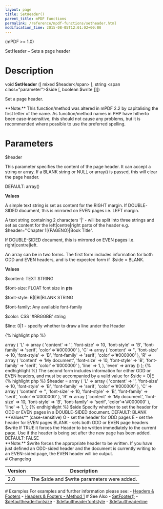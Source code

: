 ```yaml
---
layout: page
title: SetHeader()
parent_title: mPDF functions
permalink: /reference/mpdf-functions/setheader.html
modification_time: 2015-08-05T12:01:02+00:00
---
```


(mPDF >= 1.0)

SetHeader – Sets a page header

# Description

void **SetHeader** ([ mixed <span class="parameter">$header</span> [, string <span class="parameter">$side</span>
[, boolean <span class="parameter">$write</span> ]]])

Set a page header.

<div class="alert alert-info" role="alert" markdown="1">
	**Note:** This function/method was altered in mPDF 2.2 by
	capitalising the first letter of the name. As function/method names in PHP have hitherto been case-insensitive,
	this should not cause any problems, but it is recommended where possible to use the preferred spelling.
</div>

# Parameters

<span class="parameter">$header</span>

This parameter specifies the content of the page header. It can accept a string or array. If a
<span class="smallblock">BLANK</span> string or <span class="smallblock">NULL</span> or array()
is passed, this will clear the page header.

<span class="smallblock">DEFAULT</span>: array()

**Values**

A simple text string is set as content for the <span class="smallblock">RIGHT</span> margin. If
<span class="smallblock">DOUBLE-SIDED</span> document, this is mirrored on <span class="smallblock">EVEN</span>
pages i.e. <span class="smallblock">LEFT</span> margin.

A text string containing 2 characters '|' - will be split into three strings and set as content for the
left|centre|right parts of the header e.g. <span class="parameter">$header</span>=''Chapter 1|{PAGENO}|Book Title".

If <span class="smallblock">DOUBLE-SIDED</span> document, this is mirrored on <span class="smallblock">EVEN</span>
pages i.e. right|centre|left.

An array can be in two forms. The first form includes information for both <span class="smallblock">ODD</span> and
<span class="smallblock">EVEN</span> headers, and is the expected form if  <span class="parameter">$side</span> =
<span class="smallblock">BLANK</span>.

**Values**

<span class="parameter">$content</span>: <span class="smallblock">TEXT STRING</span>

<span class="parameter">$font-size</span>: <span class="smallblock">FLOAT</span> font size in **pts**

<span class="parameter">$font-style</span>: B|I|BI|<span class="smallblock">BLANK STRING</span>

<span class="parameter">$font-family</span>: Any available font-family

<span class="parameter">$color</span>: CSS '#RRGGBB' string

<span class="parameter">$line</span>: 0|1 - specify whether to draw a line under the Header

{% highlight php %}
<?php
$header = array (
	'odd' => array (
		'L' => array (
			'content' => '',
			'font-size' => 10,
			'font-style' => 'B',
			'font-family' => 'serif',
			'color'=>'#000000'
		),
		'C' => array (
			'content' => '',
			'font-size' => 10,
			'font-style' => 'B',
			'font-family' => 'serif',
			'color'=>'#000000'
		),
		'R' => array (
			'content' => 'My document',
			'font-size' => 10,
			'font-style' => 'B',
			'font-family' => 'serif',
			'color'=>'#000000'
		),
		'line' => 1,
	),
	'even' => array ()
);
{% endhighlight %}

The second form includes information for either <span class="smallblock">ODD</span> or
<span class="smallblock">EVEN</span> headers, and must be accompanied by a valid value for
<span class="parameter">$side</span> = O|E

{% highlight php %}
$header = array (
	'L' => array (
		'content' => '',
		'font-size' => 10,
		'font-style' => 'B',
		'font-family' => 'serif',
		'color'=>'#000000'
	),
	'C' => array (
		'content' => '',
		'font-size' => 10,
		'font-style' => 'B',
		'font-family' => 'serif',
		'color'=>'#000000'
	),
	'R' => array (
		'content' => 'My document',
		'font-size' => 10,
		'font-style' => 'B',
		'font-family' => 'serif',
		'color'=>'#000000'
	),
	'line' => 1,
);
{% endhighlight %}

<span class="parameter">$side</span>

Specify whether to set the header for <span class="smallblock">ODD</span> or <span class="smallblock">EVEN</span>
pages in a <span class="smallblock">DOUBLE-SIDED</span> document.

<span class="smallblock">DEFAULT</span>: <span class="smallblock">BLANK</span>

**Values** (case-sensitive)

O - set the header for <span class="smallblock">ODD</span> pages

E - set the header for <span class="smallblock">EVEN</span> pages

<span class="smallblock">BLANK</span> - sets both <span class="smallblock">ODD</span> or
<span class="smallblock">EVEN</span> page headers

<span class="parameter">$write</span>

If <span class="smallblock">TRUE</span> it forces the Header to be written immediately to the current page. Use if
the header is being set after the new page has been added.

<span class="smallblock">DEFAULT</span>: <span class="smallblock">FALSE</span>

<div class="alert alert-info" role="alert" markdown="1">
	**Note:** <span class="parameter">$write</span> forces the
appropriate header to be written. If you have just defined an <span class="smallblock">ODD</span>-sided header and
the document is currently writing to an <span class="smallblock">EVEN</span>-sided page, the
<span class="smallblock">EVEN</span> header will be output.</div>

# Changelog

<table class="table"> <thead>
<tr> <th>Version</th><th>Description</th> </tr>
</thead> <tbody>
<tr>
<td>2.0</td>
<td>The <span class="parameter">$side</span> and <span class="parameter">$write</span> parameters were added.</td>
</tr>
</tbody> </table>

# Examples

For examples and further information please see:

- <a href="{{ "/headers-footers/headers-footers.html" | prepend: site.baseurl }}">Headers &amp; Footers</a>
- <a href="{{ "/headers-footers/method-1.html" | prepend: site.baseurl }}">Headers &amp; Footers - Method 1</a>

# See Also

- <a href="{{ "/reference/mpdf-functions/setfooter.html" | prepend: site.baseurl }}">SetFooter()</a>
- <a href="{{ "/reference/mpdf-variables/defaultheaderfontsize.html" | prepend: site.baseurl }}">$defaultheaderfontsize</a>
- <a href="{{ "/reference/mpdf-variables/defaultheaderfontstyle.html" | prepend: site.baseurl }}">$defaultheaderfontstyle</a>
- <a href="{{ "/reference/mpdf-variables/defaultheaderline.html" | prepend: site.baseurl }}">$defaultheaderline</a>
